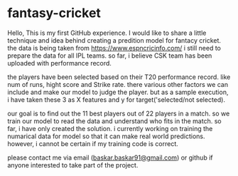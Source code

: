 # fantasy-cricket

Hello, This is my first GitHub experience. I would like to share a little technique and idea behind creating a predition model for fantacy cricket.
the data is being taken from https://www.espncricinfo.com/
i still need to prepare the data for all IPL teams. so far, i believe CSK team has been uploaded with performance record.

the players have been selected based on their T20 performance record. like num of runs, hight score and Strike rate. there various other factors we can include and make our model to judge the player. but as a sample execution, i have taken these 3 as X features and y for target('selected/not selected).

our goal is to find out the 11 best players out of 22 players in a match.
so we train our model to read the data and understand who fits in the match.
so far, i have only created the solution. i currently working on training the numarical data for model so that it can make real world predictions. however, i cannot be certain if my training code is correct. 

please contact me via email (baskar.baskar91@gmail.com) or github if anyone interested to take part of the project.
